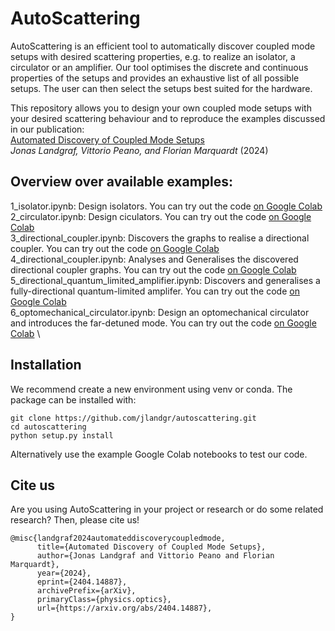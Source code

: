 # AutoScattering

AutoScattering is an efficient tool to automatically discover coupled mode setups with desired scattering properties, e.g. to realize an isolator, a circulator or an amplifier. Our tool optimises the discrete and continuous properties of the setups and provides an exhaustive list of all possible setups. The user can then select the setups best suited for the hardware.

This repository allows you to design your own coupled mode setups with your desired scattering behaviour and to reproduce the examples discussed in our publication: \
[Automated Discovery of Coupled Mode Setups](https://arxiv.org/abs/2404.14887) \
*Jonas Landgraf, Vittorio Peano, and Florian Marquardt* (2024) 

## Overview over available examples:
1_isolator.ipynb: Design isolators. You can try out the code [on Google Colab](https://colab.research.google.com/github/jlandgr/autoscattering/blob/main/1_isolator.ipynb) \
2_circulator.ipynb: Design ciculators. You can try out the code [on Google Colab](https://colab.research.google.com/github/jlandgr/autoscattering/blob/main/2_circulator.ipynb) \
3_directional_coupler.ipynb: Discovers the graphs to realise a directional coupler. You can try out the code [on Google Colab](https://colab.research.google.com/github/jlandgr/autoscattering/blob/main/3_directional_coupler.ipynb) \
4_directional_coupler.ipynb: Analyses and Generalises the discovered directional coupler graphs. You can try out the code [on Google Colab](https://colab.research.google.com/github/jlandgr/autoscattering/blob/main/4_directional_coupler_generalisation.ipynb) \
5_directional_quantum_limited_amplifier.ipynb: Discovers and generalises a fully-directional quantum-limited amplifer. You can try out the code [on Google Colab](https://colab.research.google.com/github/jlandgr/autoscattering/blob/main/5_directional_quantum_limited_amplifier.ipynb) \
6_optomechanical_circulator.ipynb:  Design an optomechanical circulator and introduces the far-detuned mode. You can try out the code [on Google Colab](https://colab.research.google.com/github/jlandgr/autoscattering/blob/main/6_optomechanical_circulator.ipynb) \

## Installation
We recommend create a new environment using venv or conda. The package can be installed with:
```
git clone https://github.com/jlandgr/autoscattering.git
cd autoscattering
python setup.py install
```
Alternatively use the example Google Colab notebooks to test our code.

## Cite us

Are you using AutoScattering in your project or research or do some related research? Then, please cite us!
```
@misc{landgraf2024automateddiscoverycoupledmode,
      title={Automated Discovery of Coupled Mode Setups}, 
      author={Jonas Landgraf and Vittorio Peano and Florian Marquardt},
      year={2024},
      eprint={2404.14887},
      archivePrefix={arXiv},
      primaryClass={physics.optics},
      url={https://arxiv.org/abs/2404.14887}, 
}
```
